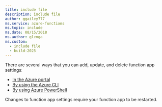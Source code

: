 ```yaml
---
title: include file
description: include file
author: ggailey777
ms.service: azure-functions
ms.topic: include
ms.date: 08/15/2018
ms.author: glenga
ms.custom:
  - include file
  - build-2025
---
```


There are several ways that you can add, update, and delete function app settings:

- [In the Azure portal](../articles/azure-functions/functions-how-to-use-azure-function-app-settings.md#settings)
- [By using the Azure CLI](/cli/azure/functionapp/config/appsettings#az-functionapp-config-appsettings-set)
- [By using Azure PowerShell](/powershell/module/az.functions/update-azfunctionappsetting)

Changes to function app settings require your function app to be restarted.